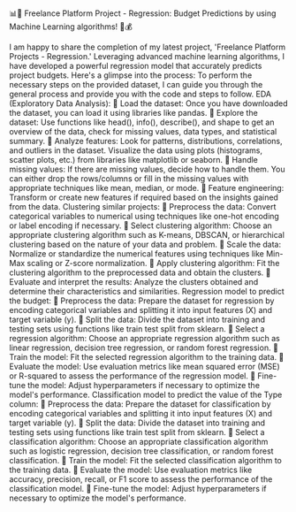 📊💼 Freelance Platform Project - Regression: Budget Predictions by using Machine Learning algorithms! 🚀💰

I am happy to share the completion of my latest project, 'Freelance Platform Projects - Regression.' Leveraging advanced machine learning algorithms, I have developed a powerful regression model that accurately predicts project budgets.
Here's a glimpse into the process:
To perform the necessary steps on the provided dataset, I can guide you through the general process and provide you with the code and steps to follow.
 	EDA (Exploratory Data Analysis):
	Load the dataset: Once you have downloaded the dataset, you can load it using libraries like pandas.
	Explore the dataset: Use functions like head(), info(), describe(), and shape to get an overview of the data, check for missing values, data types, and statistical summary.
	Analyze features: Look for patterns, distributions, correlations, and outliers in the dataset. Visualize the data using plots (histograms, scatter plots, etc.) from libraries like matplotlib or seaborn.
	Handle missing values: If there are missing values, decide how to handle them. You can either drop the rows/columns or fill in the missing values with appropriate techniques like mean, median, or mode.
	Feature engineering: Transform or create new features if required based on the insights gained from the data.
 	Clustering similar projects:
	Preprocess the data: Convert categorical variables to numerical using techniques like one-hot encoding or label encoding if necessary.
	Select clustering algorithm: Choose an appropriate clustering algorithm such as K-means, DBSCAN, or hierarchical clustering based on the nature of your data and problem.
	Scale the data: Normalize or standardize the numerical features using techniques like Min-Max scaling or Z-score normalization.
	Apply clustering algorithm: Fit the clustering algorithm to the preprocessed data and obtain the clusters.
	Evaluate and interpret the results: Analyze the clusters obtained and determine their characteristics and similarities.
 	Regression model to predict the budget:
	Preprocess the data: Prepare the dataset for regression by encoding categorical variables and splitting it into input features (X) and target variable (y).
	Split the data: Divide the dataset into training and testing sets using functions like train test split from sklearn.
	Select a regression algorithm: Choose an appropriate regression algorithm such as linear regression, decision tree regression, or random forest regression.
	Train the model: Fit the selected regression algorithm to the training data.
	Evaluate the model: Use evaluation metrics like mean squared error (MSE) or R-squared to assess the performance of the regression model.
	Fine-tune the model: Adjust hyperparameters if necessary to optimize the model's performance.
 	Classification model to predict the value of the Type column:
	Preprocess the data: Prepare the dataset for classification by encoding categorical variables and splitting it into input features (X) and target variable (y).
	Split the data: Divide the dataset into training and testing sets using functions like train test split from sklearn.
	Select a classification algorithm: Choose an appropriate classification algorithm such as logistic regression, decision tree classification, or random forest classification.
	Train the model: Fit the selected classification algorithm to the training data.
	Evaluate the model: Use evaluation metrics like accuracy, precision, recall, or F1 score to assess the performance of the classification model.
	Fine-tune the model: Adjust hyperparameters if necessary to optimize the model's performance.

      
